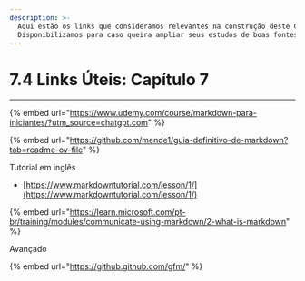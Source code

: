 ```yaml
---
description: >-
  Aqui estão os links que consideramos relevantes na construção deste Capítulo.
  Disponibilizamos para caso queira ampliar seus estudos de boas fontes :)
---
```


# 7.4 Links Úteis: Capítulo 7



***

{% embed url="https://www.udemy.com/course/markdown-para-iniciantes/?utm_source=chatgpt.com" %}

{% embed url="https://github.com/mende1/guia-definitivo-de-markdown?tab=readme-ov-file" %}

Tutorial em inglês

* [https://www.markdowntutorial.com/lesson/1/](https://www.markdowntutorial.com/lesson/1/)

{% embed url="https://learn.microsoft.com/pt-br/training/modules/communicate-using-markdown/2-what-is-markdown" %}



Avançado

{% embed url="https://github.github.com/gfm/" %}
